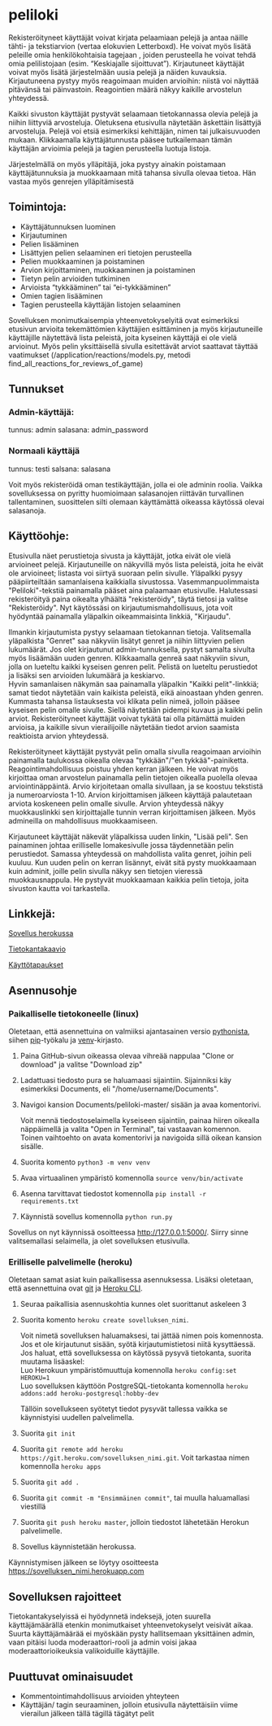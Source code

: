 peliloki
========

Rekisteröityneet käyttäjät voivat kirjata pelaamiaan pelejä ja antaa näille tähti- ja tekstiarvion (vertaa elokuvien Letterboxd). He voivat myös lisätä peleille omia henkilökohtaisia tagejaan , joiden perusteella he voivat tehdä omia pelilistojaan (esim. “Keskiajalle sijoittuvat”). Kirjautuneet käyttäjät voivat myös lisätä järjestelmään uusia pelejä ja näiden kuvauksia. Kirjautuneena pystyy myös reagoimaan muiden arvioihin: niistä voi näyttää pitävänsä tai päinvastoin. Reagointien määrä näkyy kaikille arvostelun yhteydessä.   

Kaikki sivuston käyttäjät pystyvät selaamaan tietokannassa olevia pelejä ja niihin liittyviä arvosteluja. Oletuksena etusivulla näytetään äskettäin lisättyjä arvosteluja. Pelejä voi etsiä esimerkiksi kehittäjän, nimen tai julkaisuvuoden mukaan. Klikkaamalla käyttäjätunnusta pääsee tutkailemaan tämän käyttäjän arvioimia pelejä ja tagien perusteella luotuja listoja.

Järjestelmällä on myös ylläpitäjä, joka pystyy ainakin poistamaan käyttäjätunnuksia ja muokkaamaan mitä tahansa sivulla olevaa tietoa. Hän vastaa myös genrejen ylläpitämisestä

Toimintoja: 
-----------

  * Käyttäjätunnuksen luominen
  * Kirjautuminen
  * Pelien lisääminen
  * Lisättyjen pelien selaaminen eri tietojen perusteella
  * Pelien muokkaaminen ja poistaminen
  * Arvion kirjoittaminen, muokkaaminen ja poistaminen
  * Tietyn pelin arvioiden tutkiminen 
  * Arvioista “tykkääminen” tai “ei-tykkääminen” 
  * Omien tagien lisääminen 
  * Tagien perusteella käyttäjän listojen selaaminen


Sovelluksen monimutkaisempia yhteenvetokyselyitä ovat esimerkiksi etusivun arvioita tekemättömien käyttäjien esittäminen ja myös kirjautuneille käyttäjille näytettävä lista peleistä, joita kyseinen käyttäjä ei ole vielä arvioinut. Myös pelin yksittäisellä sivulla esitettävät arviot saattavat täyttää vaatimukset (/application/reactions/models.py, metodi find_all_reactions_for_reviews_of_game)

Tunnukset
---------

### Admin-käyttäjä: 
tunnus: admin
salasana: admin_password

### Normaali käyttäjä
tunnus: testi
salsana: salasana

Voit myös rekisteröidä oman testikäyttäjän, jolla ei ole adminin roolia. Vaikka sovelluksessa on pyritty huomioimaan salasanojen riittävän turvallinen tallentaminen, suosittelen silti olemaan käyttämättä oikeassa käytössä olevai salasanoja.

Käyttöohje:
-----------

Etusivulla näet perustietoja sivusta ja käyttäjät, jotka eivät ole vielä arvioineet pelejä. Kirjautuneille on näkyvillä myös lista peleistä, joita he eivät ole arvioineet; listasta voi siirtyä suoraan pelin sivulle. Yläpalkki pysyy pääpiirteiltään samanlaisena kaikkialla sivustossa. Vasemmanpuolimmaista "Peliloki"-tekstiä painamalla pääset aina palaamaan etusivulle. 
Halutessasi rekisteröityä paina oikealta ylhäältä "rekisteröidy", täytä tietosi ja valitse "Rekisteröidy". Nyt käytössäsi on kirjautumismahdollisuus, jota voit hyödyntää painamalla yläpalkin oikeammaisinta linkkiä, "Kirjaudu".  

Ilmankin kirjautumista pystyy selaamaan tietokannan tietoja. Valitsemalla yläpalkista "Genret" saa näkyviin lisätyt genret ja niihin liittyvien pelien lukumäärät. Jos olet kirjautunut admin-tunnuksella, pystyt samalta sivulta myös lisäämään uuden genren. Klikkaamalla genreä saat näkyviin sivun, jolla on lueteltu kaikki kyseisen genren pelit. Pelistä on lueteltu perustiedot ja lisäksi sen arvioiden lukumäärä ja keskiarvo.  
Hyvin samanlaisen näkymän saa painamalla yläpalkin "Kaikki pelit"-linkkiä; samat tiedot näytetään vain kaikista peleistä, eikä ainoastaan yhden genren. Kummasta tahansa listauksesta voi klikata pelin nimeä, jolloin pääsee kyseisen pelin omalle sivulle. Siellä näytetään pidempi kuvaus ja kaikki pelin arviot. Rekisteröityneet käyttäjät voivat tykätä tai olla pitämättä muiden arvioisa, ja kaikille sivun vierailijoille näytetään tiedot arvion saamista reaktioista arvion yhteydessä.  

Rekisteröityneet käyttäjät pystyvät pelin omalla sivulla reagoimaan arvioihin painamalla taulukossa oikealla olevaa "tykkään"/"en tykkää"-painiketta. Reagointimahdollisuus poistuu yhden kerran jälkeen. He voivat myös kirjoittaa oman arvostelun painamalla pelin tietojen oikealla puolella olevaa arviointinäppäintä. Arvio kirjoitetaan omalla sivullaan, ja se koostuu tekstistä ja numeroarviosta 1-10. Arvion kirjoittamisen jälkeen käyttäjä palautetaan arviota koskeneen pelin omalle sivulle. Arvion yhteydessä näkyy muokkauslinkki sen kirjoittajalle tunnin verran kirjoittamisen jälkeen. Myös admineilla on mahdollisuus muokkaamiseen. 

Kirjautuneet käyttäjät näkevät yläpalkissa uuden linkin, "Lisää peli". Sen painaminen johtaa erilliselle lomakesivulle jossa täydennetään pelin perustiedot. Samassa yhteydessä on mahdollista valita genret, joihin peli kuuluu. Kun uuden pelin on kerran lisännyt, eivät sitä pysty muokkaamaan kuin adminit, joille pelin sivulla näkyy sen tietojen vieressä muokkausnappula. He pystyvät muokkaamaan kaikkia pelin tietoja, joita sivuston kautta voi tarkastella. 


Linkkejä: 
---------

[Sovellus herokussa](https://peliloki.herokuapp.com/)

[Tietokantakaavio](https://github.com/anonOstrich/peliloki/tree/master/documentation/Tietokantakaavio.md)

[Käyttötapaukset](https://github.com/anonOstrich/peliloki/tree/master/documentation/Käyttötapaukset.md)


Asennusohje
-----------

### Paikalliselle tietokoneelle (linux)

Oletetaan, että asennettuina on valmiiksi ajantasainen versio [pythonista](https://www.python.org/), siihen [pip](https://packaging.python.org/key_projects/#pip)-työkalu ja [venv](https://docs.python.org/3/library/venv.html)-kirjasto. 

1. Paina GitHub-sivun oikeassa olevaa vihreää nappulaa "Clone or download" ja valitse "Download zip"
2. Ladattuasi tiedosto pura se haluamaasi sijaintiin. Sijainniksi käy esimerkiksi Documents, eli "/home/username/Documents". 
3. Navigoi kansion Documents/peliloki-master/ sisään ja avaa komentorivi.

   Voit mennä tiedostoselaimella kyseiseen sijaintiin, painaa hiiren oikealla näppäimellä ja valita "Open in Terminal", tai vastaavan komennon.   
   Toinen vaihtoehto on avata komentorivi ja navigoida sillä oikean kansion sisälle.
4. Suorita komento `python3 -m venv venv`
5. Avaa virtuaalinen ympäristö komennolla `source venv/bin/activate`
6. Asenna tarvittavat tiedostot komennolla `pip install -r requirements.txt`
7. Käynnistä sovellus komennolla `python run.py`

Sovellus on nyt käynnissä osoitteessa <http://127.0.0.1:5000/>. Siirry sinne valitsemallasi selaimella, ja olet sovelluksen etusivulla. 


### Erilliselle palvelimelle (heroku)

Oletetaan samat asiat kuin paikallisessa asennuksessa. Lisäksi oletetaan, että asennettuina ovat [git](https://github.com/git/git) ja [Heroku CLI](https://devcenter.heroku.com/articles/heroku-cli). 
1. Seuraa paikallisia asennuskohtia kunnes olet suorittanut askeleen 3
2. Suorita komento `heroku create sovelluksen_nimi`.

   Voit nimetä sovelluksen haluamaksesi, tai jättää nimen pois komennosta. 
   Jos et ole kirjautunut sisään, syötä kirjautumistietosi niitä kysyttäessä.   
   Jos haluat, että sovelluksessa on käytössä pysyvä tietokanta, suorita muutama lisäaskel:   
   Luo Herokuun ympäristömuuttuja komennolla `heroku config:set HEROKU=1`  
   Luo sovelluksen käyttöön PostgreSQL-tietokanta komennolla `heroku addons:add heroku-postgresql:hobby-dev`  
   
   Tällöin sovellukseen syötetyt tiedot pysyvät tallessa vaikka se käynnistyisi uudellen palvelimella.
3. Suorita `git init`
4. Suorita `git remote add heroku https://git.heroku.com/sovelluksen_nimi.git`. Voit tarkastaa nimen komennolla `heroku apps`
5. Suorita `git add .`
6. Suorita `git commit -m "Ensimmäinen commit"`, tai muulla haluamallasi viestillä
7. Suorita `git push heroku master`, jolloin tiedostot lähetetään Herokun palvelimelle.
8. Sovellus käynnistetään herokussa. 

Käynnistymisen jälkeen se löytyy osoitteesta <https://sovelluksen_nimi.herokuapp.com>

Sovelluksen rajoitteet
----------------------
Tietokantakyselyissä ei hyödynnetä indeksejä, joten suurella käyttäjämäärällä etenkin monimutkaiset yhteenvetokyselyt veisivät aikaa.  Suurta käyttäjämäärää ei myöskään pysty hallitsemaan yksittäinen admin, vaan pitäisi luoda moderaattori-rooli ja admin voisi jakaa moderaattorioikeuksia valikoiduille käyttäjille. 


Puuttuvat ominaisuudet
----------------------
* Kommentointimahdollisuus arvioiden yhteyteen
* Käyttäjän/ tagin seuraaminen, jolloin etusivulla näytettäisiin viime vierailun jälkeen tällä tägillä tägätyt pelit
